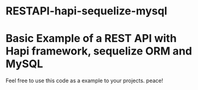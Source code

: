 # RESTAPI-hapi-sequelize-mysql

<h1>Basic Example of a REST API with Hapi framework, sequelize ORM and MySQL</h1>
<p>
 Feel free to use this code as a example to your projects. peace!
</p>
